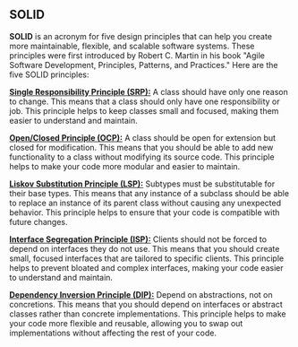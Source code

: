 SOLID
----------------------------------

**SOLID** is an acronym for five design principles that can help you create more maintainable, flexible, and scalable software systems. These principles were first introduced by Robert C. Martin in his book "Agile Software Development, Principles, Patterns, and Practices." Here are the five SOLID principles:

[**Single Responsibility Principle (SRP):**](./Single_Responsibility_Principle-SRP.md) A class should have only one reason to change. This means that a class should only have one responsibility or job. This principle helps to keep classes small and focused, making them easier to understand and maintain.

[**Open/Closed Principle (OCP):**](./Open_Closed_Principle-OCP.md) A class should be open for extension but closed for modification. This means that you should be able to add new functionality to a class without modifying its source code. This principle helps to make your code more modular and easier to maintain.

[**Liskov Substitution Principle (LSP):**](./Liskov_Substitution_Principle-LSP.md) Subtypes must be substitutable for their base types. This means that any instance of a subclass should be able to replace an instance of its parent class without causing any unexpected behavior. This principle helps to ensure that your code is compatible with future changes.

[**Interface Segregation Principle (ISP):**](./Interface_Segregation_Principle-ISP.md) Clients should not be forced to depend on interfaces they do not use. This means that you should create small, focused interfaces that are tailored to specific clients. This principle helps to prevent bloated and complex interfaces, making your code easier to understand and maintain.

[**Dependency Inversion Principle (DIP):**](./Dependency_Inversion_Principle-DIP.md) Depend on abstractions, not on concretions. This means that you should depend on interfaces or abstract classes rather than concrete implementations. This principle helps to make your code more flexible and reusable, allowing you to swap out implementations without affecting the rest of your code.